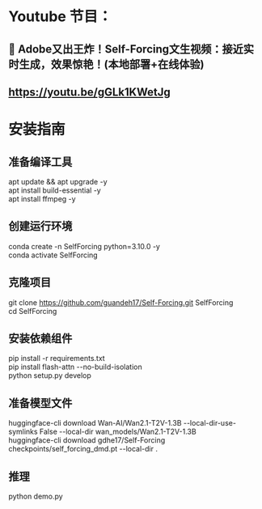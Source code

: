 # Youtube 节目：
## 🤯 Adobe又出王炸！Self-Forcing文生视频：接近实时生成，效果惊艳！(本地部署+在线体验)
## https://youtu.be/gGLk1KWetJg

# 安装指南
## 准备编译工具
apt update && apt upgrade -y  
apt install build-essential -y  
apt install ffmpeg -y  

## 创建运行环境
conda create -n SelfForcing python=3.10.0 -y  
conda activate SelfForcing  

## 克隆项目
git clone https://github.com/guandeh17/Self-Forcing.git SelfForcing  
cd SelfForcing  

## 安装依赖组件
pip install -r requirements.txt  
pip install flash-attn --no-build-isolation  
python setup.py develop  

## 准备模型文件
huggingface-cli download Wan-AI/Wan2.1-T2V-1.3B --local-dir-use-symlinks False --local-dir wan_models/Wan2.1-T2V-1.3B  
huggingface-cli download gdhe17/Self-Forcing checkpoints/self_forcing_dmd.pt --local-dir .  

## 推理 
python demo.py  



  












 
















